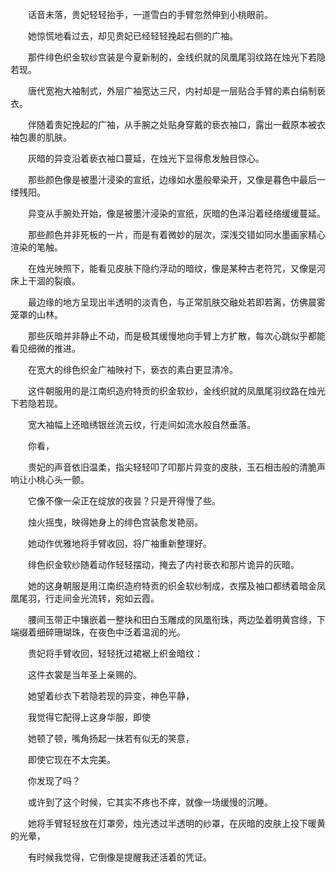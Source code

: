 　　话音未落，贵妃轻轻抬手，一道雪白的手臂忽然伸到小桃眼前。

　　她惊慌地看过去，却见贵妃已经轻轻挽起右侧的广袖。

　　那件绯色织金软纱宫装是今夏新制的，金线织就的凤凰尾羽纹路在烛光下若隐若现。

　　唐代宽袍大袖制式，外层广袖宽达三尺，内衬却是一层贴合手臂的素白绢制亵衣。

　　伴随着贵妃挽起的广袖，从手腕之处贴身穿戴的亵衣袖口，露出一截原本被衣袖包裹的肌肤。

　　灰暗的异变沿着亵衣袖口蔓延，在烛光下显得愈发触目惊心。

　　那些颜色像是被墨汁浸染的宣纸，边缘如水墨般晕染开，又像是暮色中最后一缕残阳。

　　异变从手腕处开始，像是被墨汁浸染的宣纸，灰暗的色泽沿着经络缓缓蔓延。

　　那些颜色并非死板的一片，而是有着微妙的层次，深浅交错如同水墨画家精心渲染的笔触。

　　在烛光映照下，能看见皮肤下隐约浮动的暗纹，像是某种古老符咒，又像是河床上干涸的裂痕。

　　最边缘的地方呈现出半透明的淡青色，与正常肌肤交融处若即若离，仿佛晨雾笼罩的山林。

　　那些灰暗并非静止不动，而是极其缓慢地向手臂上方扩散，每次心跳似乎都能看见细微的推进。

　　在宽大的绯色织金广袖映衬下，亵衣的素白更显清冷。

　　这件朝服用的是江南织造府特贡的织金软纱，金线织就的凤凰尾羽纹路在烛光下若隐若现。

　　宽大袖幅上还暗绣银丝流云纹，行走间如流水般自然垂落。

　　你看，

　　贵妃的声音依旧温柔，指尖轻轻叩了叩那片异变的皮肤，玉石相击般的清脆声响让小桃心头一颤。

　　它像不像一朵正在绽放的夜昙？只是开得慢了些。

　　烛火摇曳，映得她身上的绯色宫装愈发艳丽。

　　她动作优雅地将手臂收回，将广袖重新整理好。

　　绯色织金软纱随着动作轻轻摆动，掩去了内衬亵衣和那片诡异的灰暗。

　　她的这身朝服是用江南织造府特贡的织金软纱制成，衣摆及袖口都绣着暗金凤凰尾羽，行走间金光流转，宛如云霞。

　　腰间玉带正中镶嵌着一整块和田白玉雕成的凤凰衔珠，两边坠着明黄宫绦，下端缀着细碎珊瑚珠，在夜色中泛着温润的光。

　　贵妃将手臂收回，轻轻抚过裙裾上织金暗纹：

　　这件衣裳是当年圣上亲赐的。

　　她望着纱衣下若隐若现的异变，神色平静，

　　我觉得它配得上这身华服，即使

　　她顿了顿，嘴角扬起一抹若有似无的笑意，

　　即使它现在不太完美。

　　你发现了吗？

　　或许到了这个时候，它其实不疼也不痒，就像一场缓慢的沉睡。

　　她将手臂轻轻放在灯罩旁，烛光透过半透明的纱罩，在灰暗的皮肤上投下暖黄的光晕，

　　有时候我觉得，它倒像是提醒我还活着的凭证。